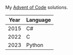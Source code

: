 My [Advent of Code](https://adventofcode.com/) solutions.

| Year | Language |
| ---- | -------- |
| 2015 | C#       |
| 2022 | C        |
| 2023 | Python   |